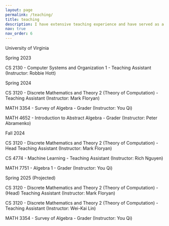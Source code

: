 ```yaml
---
layout: page
permalink: /teaching/
title: teaching
description: I have extensive teaching experience and have served as a teaching assistant for the courses listed below.
nav: true
nav_order: 6
---
```

University of Virginia

Spring 2023

CS 2130 - Computer Systems and Organization 1 - Teaching Assistant (Instructor: Robbie Hott)

Spring 2024

CS 3120 - Discrete Mathematics and Theory 2 (Theory of Computation) - Teaching Assistant (Instructor: Mark Floryan)

MATH 3354 - Survey of Algebra - Grader (Instructor: You Qi)

MATH 4652 - Introduction to Abstract Algebra - Grader (Instructor: Peter Abramenko)

Fall 2024

CS 3120 - Discrete Mathematics and Theory 2 (Theory of Computation) - Head Teaching Assistant (Instructor: Mark Floryan)

CS 4774 - Machine Learning - Teaching Assistant (Instructor: Rich Nguyen)

MATH 7751 - Algebra 1 - Grader (Instructor: You Qi)

Spring 2025 (Projected)

CS 3120 - Discrete Mathematics and Theory 2 (Theory of Computation) - (Head) Teaching Assistant (Instructor: Mark Floryan)

CS 3120 - Discrete Mathematics and Theory 2 (Theory of Computation) - Teaching Assistant (Instructor: Wei-Kai Lin)

MATH 3354 - Survey of Algebra - Grader (Instructor: You Qi)

